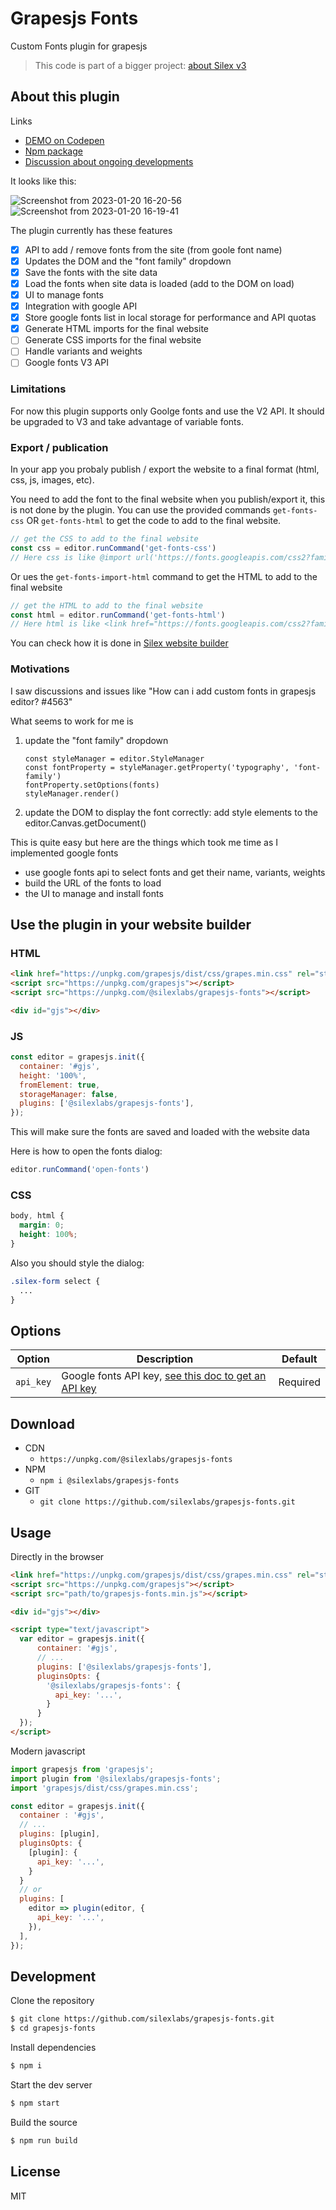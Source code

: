 # Grapesjs Fonts

Custom Fonts plugin for grapesjs

> This code is part of a bigger project: [about Silex v3](https://www.silexlabs.org/silex-v3-kickoff/)

## About this plugin

Links

* [DEMO on Codepen](https://codepen.io/lexoyo/pen/zYLWdxY)
* [Npm package](https://www.npmjs.com/package/@silexlabs/grapesjs-fonts)
* [Discussion about ongoing developments](https://github.com/artf/grapesjs/discussions/4858#discussioncomment-4756119)

It looks like this:

![Screenshot from 2023-01-20 16-20-56](https://user-images.githubusercontent.com/715377/213734511-7e66175b-cb72-4a61-b215-2af64f5d532c.png)
![Screenshot from 2023-01-20 16-19-41](https://user-images.githubusercontent.com/715377/213734520-adc1072f-ed94-4a01-b1e0-3560a6816083.png)


The plugin currently has these features

* [x] API to add / remove fonts from the site (from goole font name) 
* [x] Updates the DOM and the "font family" dropdown
* [x] Save the fonts with the site data
* [x] Load the fonts when site data is loaded (add to the DOM on load)
* [x] UI to manage fonts
* [x] Integration with google API
* [x] Store google fonts list in local storage for performance and API quotas
* [x] Generate HTML imports for the final website
* [ ] Generate CSS imports for the final website
* [ ] Handle variants and weights
* [ ] Google fonts V3 API

### Limitations

For now this plugin supports only Goolge fonts and use the V2 API. It should be upgraded to V3 and take advantage of variable fonts.

### Export / publication

In your app you probaly publish / export the website to a final format (html, css, js, images, etc).

You need to add the font to the final website when you publish/export it, this is not done by the plugin. You can use the provided commands `get-fonts-css` OR `get-fonts-html` to get the code to add to the final website.

```js
// get the CSS to add to the final website
const css = editor.runCommand('get-fonts-css')
// Here css is like @import url('https://fonts.googleapis.com/css2?family=Protest+Strike&display=swap')
```

Or ues the `get-fonts-import-html` command to get the HTML to add to the final website

```js
// get the HTML to add to the final website
const html = editor.runCommand('get-fonts-html')
// Here html is like <link href="https://fonts.googleapis.com/css2?family=Protest+Strike&display=swap" rel="stylesheet">
```

You can check how it is done in [Silex website builder](https://github.com/silexlabs/Silex/blob/dev/src/ts/client/publish-fonts.ts)

### Motivations

I saw discussions and issues like "How can i add custom fonts in grapesjs editor? #4563" 

What seems to work for me is

1. update the "font family" dropdown
    ```
    const styleManager = editor.StyleManager
    const fontProperty = styleManager.getProperty('typography', 'font-family')
    fontProperty.setOptions(fonts)
    styleManager.render()
    ```
1. update the DOM to display the font correctly: add style elements to the editor.Canvas.getDocument()

This is quite easy but here are the things which took me time as I implemented google fonts

* use google fonts api to select fonts and get their name, variants, weights
* build the URL of the fonts to load
* the UI to manage and install fonts

## Use the plugin in your website builder

### HTML

```html
<link href="https://unpkg.com/grapesjs/dist/css/grapes.min.css" rel="stylesheet">
<script src="https://unpkg.com/grapesjs"></script>
<script src="https://unpkg.com/@silexlabs/grapesjs-fonts"></script>

<div id="gjs"></div>
```

### JS
```js
const editor = grapesjs.init({
  container: '#gjs',
  height: '100%',
  fromElement: true,
  storageManager: false,
  plugins: ['@silexlabs/grapesjs-fonts'],
});
```

This will make sure the fonts are saved and loaded with the website data

Here is how to open the fonts dialog:

```js
editor.runCommand('open-fonts')
```

### CSS

```css
body, html {
  margin: 0;
  height: 100%;
}
```

Also you should style the dialog:

```css
.silex-form select {
  ...
}
```

## Options

| Option | Description | Default |
|-|-|-
| `api_key` | Google fonts API key, [see this doc to get an API key](https://developers.google.com/fonts/docs/developer_api#APIKey) | Required |

## Download

* CDN
  * `https://unpkg.com/@silexlabs/grapesjs-fonts`
* NPM
  * `npm i @silexlabs/grapesjs-fonts`
* GIT
  * `git clone https://github.com/silexlabs/grapesjs-fonts.git`



## Usage

Directly in the browser
```html
<link href="https://unpkg.com/grapesjs/dist/css/grapes.min.css" rel="stylesheet"/>
<script src="https://unpkg.com/grapesjs"></script>
<script src="path/to/grapesjs-fonts.min.js"></script>

<div id="gjs"></div>

<script type="text/javascript">
  var editor = grapesjs.init({
      container: '#gjs',
      // ...
      plugins: ['@silexlabs/grapesjs-fonts'],
      pluginsOpts: {
        '@silexlabs/grapesjs-fonts': {
          api_key: '...',
        }
      }
  });
</script>
```

Modern javascript

```js
import grapesjs from 'grapesjs';
import plugin from '@silexlabs/grapesjs-fonts';
import 'grapesjs/dist/css/grapes.min.css';

const editor = grapesjs.init({
  container : '#gjs',
  // ...
  plugins: [plugin],
  pluginsOpts: {
    [plugin]: {
      api_key: '...',
    }
  }
  // or
  plugins: [
    editor => plugin(editor, {
      api_key: '...',
    }),
  ],
});
```

## Development

Clone the repository

```sh
$ git clone https://github.com/silexlabs/grapesjs-fonts.git
$ cd grapesjs-fonts
```

Install dependencies

```sh
$ npm i
```

Start the dev server

```sh
$ npm start
```

Build the source

```sh
$ npm run build
```

## License

MIT

